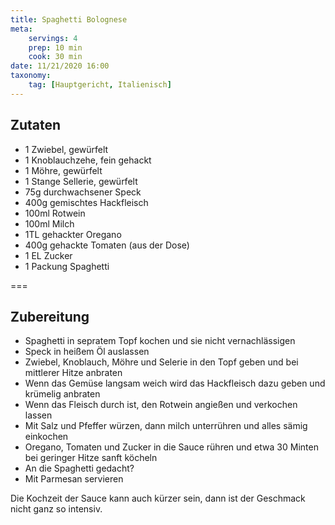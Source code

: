 ```yaml
---
title: Spaghetti Bolognese
meta:
    servings: 4
    prep: 10 min
    cook: 30 min
date: 11/21/2020 16:00
taxonomy:
    tag: [Hauptgericht, Italienisch]
---
```

## Zutaten

* 1 Zwiebel, gewürfelt
* 1 Knoblauchzehe, fein gehackt
* 1 Möhre, gewürfelt
* 1 Stange Sellerie, gewürfelt
* 75g durchwachsener Speck
* 400g gemischtes Hackfleisch
* 100ml Rotwein
* 100ml Milch
* 1TL gehackter Oregano
* 400g gehackte Tomaten (aus der Dose)
* 1 EL Zucker
* 1 Packung Spaghetti

===

## Zubereitung

* Spaghetti in sepratem Topf kochen und sie nicht vernachlässigen
* Speck in heißem Öl auslassen
* Zwiebel, Knoblauch, Möhre und Selerie in den Topf geben und bei mittlerer Hitze anbraten
* Wenn das Gemüse langsam weich wird das Hackfleisch dazu geben und krümelig anbraten
* Wenn das Fleisch durch ist, den Rotwein angießen und verkochen lassen
* Mit Salz und Pfeffer würzen, dann milch unterrühren und alles sämig einkochen
* Oregano, Tomaten und Zucker in die Sauce rühren und etwa 30 Minten bei geringer Hitze sanft köcheln
* An die Spaghetti gedacht?
* Mit Parmesan servieren

Die Kochzeit der Sauce kann auch kürzer sein, dann ist der Geschmack nicht ganz so intensiv.